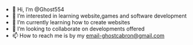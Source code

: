 - 👋 Hi, I’m @Ghost554
- 👀 I’m interested in learning website,games and software development
- 🌱 I’m currently learning how to create websites
- 💞️ I’m looking to collaborate on developments offered
- 📫 How to reach me is by my email-ghostcabron@gmail.com

<!---
Ghost554/Ghost554 is a ✨ special ✨ repository because its `README.md` (this file) appears on your GitHub profile.
You can click the Preview link to take a look at your changes.
--->
